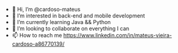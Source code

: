 - 👋 Hi, I’m @cardoso-mateus
- 👀 I’m interested in back-end and mobile development
- 🌱 I’m currently learning Java && Python
- 💞️ I’m looking to collaborate on everything I can
- 📫 How to reach me https://www.linkedin.com/in/mateus-vieira-cardoso-a86770139/

<!---
cardoso-mateus/cardoso-mateus is a ✨ special ✨ repository because its `README.md` (this file) appears on your GitHub profile.
You can click the Preview link to take a look at your changes.
--->
